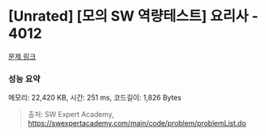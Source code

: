 # [Unrated] [모의 SW 역량테스트] 요리사 - 4012 

[문제 링크](https://swexpertacademy.com/main/code/problem/problemDetail.do?contestProbId=AWIeUtVakTMDFAVH) 

### 성능 요약

메모리: 22,420 KB, 시간: 251 ms, 코드길이: 1,826 Bytes



> 출처: SW Expert Academy, https://swexpertacademy.com/main/code/problem/problemList.do